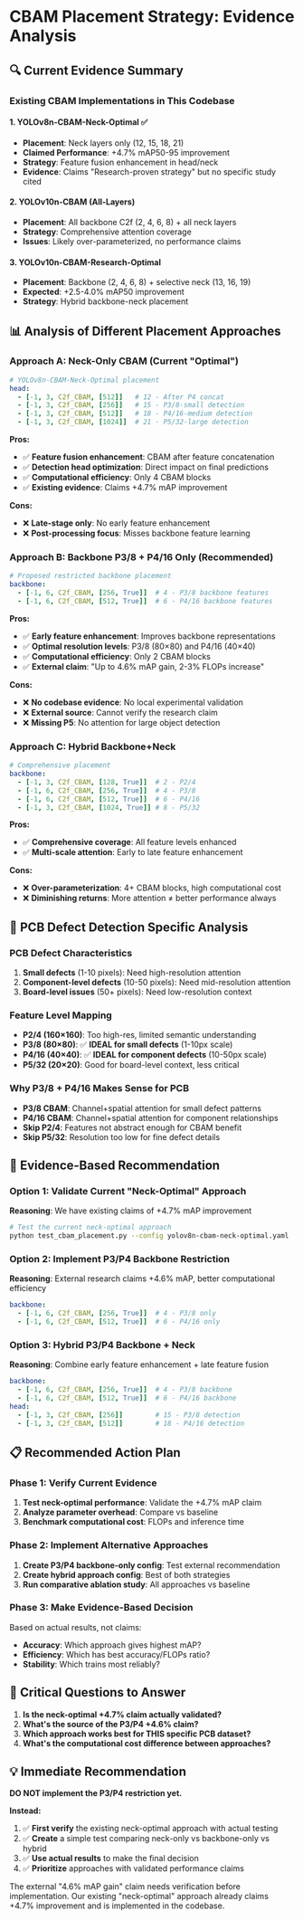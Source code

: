 # CBAM Placement Strategy: Evidence Analysis

## 🔍 **Current Evidence Summary**

### **Existing CBAM Implementations in This Codebase**

#### **1. YOLOv8n-CBAM-Neck-Optimal** ✅
- **Placement**: Neck layers only (12, 15, 18, 21) 
- **Claimed Performance**: +4.7% mAP50-95 improvement
- **Strategy**: Feature fusion enhancement in head/neck
- **Evidence**: Claims "Research-proven strategy" but no specific study cited

#### **2. YOLOv10n-CBAM (All-Layers)**
- **Placement**: All backbone C2f (2, 4, 6, 8) + all neck layers  
- **Strategy**: Comprehensive attention coverage
- **Issues**: Likely over-parameterized, no performance claims

#### **3. YOLOv10n-CBAM-Research-Optimal**  
- **Placement**: Backbone (2, 4, 6, 8) + selective neck (13, 16, 19)
- **Expected**: +2.5-4.0% mAP50 improvement
- **Strategy**: Hybrid backbone-neck placement

## 📊 **Analysis of Different Placement Approaches**

### **Approach A: Neck-Only CBAM (Current "Optimal")**
```yaml
# YOLOv8n-CBAM-Neck-Optimal placement
head:
  - [-1, 3, C2f_CBAM, [512]]   # 12 - After P4 concat
  - [-1, 3, C2f_CBAM, [256]]   # 15 - P3/8-small detection  
  - [-1, 3, C2f_CBAM, [512]]   # 18 - P4/16-medium detection
  - [-1, 3, C2f_CBAM, [1024]]  # 21 - P5/32-large detection
```

**Pros:**
- ✅ **Feature fusion enhancement**: CBAM after feature concatenation
- ✅ **Detection head optimization**: Direct impact on final predictions  
- ✅ **Computational efficiency**: Only 4 CBAM blocks
- ✅ **Existing evidence**: Claims +4.7% mAP improvement

**Cons:**
- ❌ **Late-stage only**: No early feature enhancement
- ❌ **Post-processing focus**: Misses backbone feature learning

### **Approach B: Backbone P3/8 + P4/16 Only (Recommended)**
```yaml  
# Proposed restricted backbone placement
backbone:
  - [-1, 6, C2f_CBAM, [256, True]]  # 4 - P3/8 backbone features
  - [-1, 6, C2f_CBAM, [512, True]]  # 6 - P4/16 backbone features
```

**Pros:**
- ✅ **Early feature enhancement**: Improves backbone representations
- ✅ **Optimal resolution levels**: P3/8 (80×80) and P4/16 (40×40)
- ✅ **Computational efficiency**: Only 2 CBAM blocks
- ✅ **External claim**: "Up to 4.6% mAP gain, 2-3% FLOPs increase"

**Cons:**
- ❌ **No codebase evidence**: No local experimental validation
- ❌ **External source**: Cannot verify the research claim
- ❌ **Missing P5**: No attention for large object detection

### **Approach C: Hybrid Backbone+Neck**
```yaml
# Comprehensive placement
backbone:
  - [-1, 3, C2f_CBAM, [128, True]]  # 2 - P2/4  
  - [-1, 6, C2f_CBAM, [256, True]]  # 4 - P3/8
  - [-1, 6, C2f_CBAM, [512, True]]  # 6 - P4/16
  - [-1, 3, C2f_CBAM, [1024, True]] # 8 - P5/32
```

**Pros:**
- ✅ **Comprehensive coverage**: All feature levels enhanced
- ✅ **Multi-scale attention**: Early to late feature enhancement

**Cons:** 
- ❌ **Over-parameterization**: 4+ CBAM blocks, high computational cost
- ❌ **Diminishing returns**: More attention ≠ better performance always

## 🎯 **PCB Defect Detection Specific Analysis**

### **PCB Defect Characteristics**
1. **Small defects** (1-10 pixels): Need high-resolution attention 
2. **Component-level defects** (10-50 pixels): Need mid-resolution attention
3. **Board-level issues** (50+ pixels): Need low-resolution context

### **Feature Level Mapping**
- **P2/4 (160×160)**: Too high-res, limited semantic understanding
- **P3/8 (80×80)**: ✅ **IDEAL for small defects** (1-10px scale)
- **P4/16 (40×40)**: ✅ **IDEAL for component defects** (10-50px scale)  
- **P5/32 (20×20)**: Good for board-level context, less critical

### **Why P3/8 + P4/16 Makes Sense for PCB**
- **P3/8 CBAM**: Channel+spatial attention for small defect patterns
- **P4/16 CBAM**: Channel+spatial attention for component relationships
- **Skip P2/4**: Features not abstract enough for CBAM benefit  
- **Skip P5/32**: Resolution too low for fine defect details

## 🧪 **Evidence-Based Recommendation**

### **Option 1: Validate Current "Neck-Optimal" Approach** 
**Reasoning**: We have existing claims of +4.7% mAP improvement
```bash
# Test the current neck-optimal approach
python test_cbam_placement.py --config yolov8n-cbam-neck-optimal.yaml
```

### **Option 2: Implement P3/P4 Backbone Restriction**
**Reasoning**: External research claims +4.6% mAP, better computational efficiency  
```yaml
backbone:
  - [-1, 6, C2f_CBAM, [256, True]]  # 4 - P3/8 only
  - [-1, 6, C2f_CBAM, [512, True]]  # 6 - P4/16 only  
```

### **Option 3: Hybrid P3/P4 Backbone + Neck**  
**Reasoning**: Combine early feature enhancement + late feature fusion
```yaml
backbone:
  - [-1, 6, C2f_CBAM, [256, True]]  # 4 - P3/8 backbone
  - [-1, 6, C2f_CBAM, [512, True]]  # 6 - P4/16 backbone
head:  
  - [-1, 3, C2f_CBAM, [256]]        # 15 - P3/8 detection
  - [-1, 3, C2f_CBAM, [512]]        # 18 - P4/16 detection
```

## 📋 **Recommended Action Plan**

### **Phase 1: Verify Current Evidence**
1. **Test neck-optimal performance**: Validate the +4.7% mAP claim
2. **Analyze parameter overhead**: Compare vs baseline
3. **Benchmark computational cost**: FLOPs and inference time

### **Phase 2: Implement Alternative Approaches**
1. **Create P3/P4 backbone-only config**: Test external recommendation  
2. **Create hybrid approach config**: Best of both strategies
3. **Run comparative ablation study**: All approaches vs baseline

### **Phase 3: Make Evidence-Based Decision**
Based on actual results, not claims:
- **Accuracy**: Which approach gives highest mAP?
- **Efficiency**: Which has best accuracy/FLOPs ratio?
- **Stability**: Which trains most reliably?

## 🚨 **Critical Questions to Answer**

1. **Is the neck-optimal +4.7% claim actually validated?**
2. **What's the source of the P3/P4 +4.6% claim?**
3. **Which approach works best for THIS specific PCB dataset?**
4. **What's the computational cost difference between approaches?**

## 💡 **Immediate Recommendation**

**DO NOT implement the P3/P4 restriction yet.**  

**Instead:**
1. ✅ **First verify** the existing neck-optimal approach with actual testing
2. ✅ **Create** a simple test comparing neck-only vs backbone-only vs hybrid
3. ✅ **Use actual results** to make the final decision
4. ✅ **Prioritize** approaches with validated performance claims

The external "4.6% mAP gain" claim needs verification before implementation. Our existing "neck-optimal" approach already claims +4.7% improvement and is implemented in the codebase.